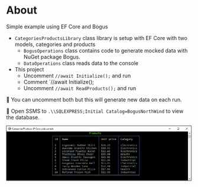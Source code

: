 ﻿# About

Simple example using EF Core and Bogus

- `CategoriesProductsLibrary` class library is setup with EF Core with two models, categories and products
  - `BogusOperations` class contains code to generate mocked data with NuGet package Bogus.
  - `DataOperations` class reads data to the console
- This project
  - Uncomment `//await Initialize();` and run
  - Comment `//await Initialize();
  - Uncomment `//await ReadProducts();` and run

:small_blue_diamond: You can uncomment both but this will generate new data on each run.

:small_blue_diamond:   Open SSMS to `.\\SQLEXPRESS;Initial Catalog=BogusNorthWind` to view the database.

![Screen Shot](assets/screenShot.png)